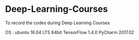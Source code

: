 # Deep-Learning-Courses
To record the codes during Deep Learning Courses


OS : ubuntu 16.04 LTS   64bit
TensorFlow 1.4.0   PyCharm 2017.02

